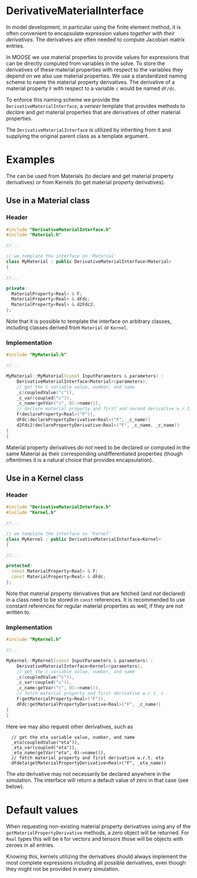 # DerivativeMaterialInterface

In model development, in particular using the finite element method, it is often
convenient to encapsulate expression values *together with their derivatives*.
The derivatives are often needed to compute Jacobian matrix entries.

In MOOSE we use material properties to provide values for expressions that can
be directly computed from variables in the solve. To store the derivatives of
these material properties with respect to the variables they depend on we also
use material properties. We use a standardized naming scheme to name the
material property derivatives. The derivative of a material property `F` with
respect to a variable `c` would be named `dF/dc`.

To enforce this naming scheme we provide the `DerivativeMaterialInterface`,
a *veneer* template that provides methods to *declare* and *get* material
properties that are derivatives of other material properties.

The `DerivativeMaterialInterface` is utilized by inheriting from it and
supplying the original parent class as a template argument.

# Examples

The  can be used from Materials (to declare and get material property
derivatives) or from Kernels (to get material property derivatives).

## Use in a Material class

### Header

```c++
#include "DerivativeMaterialInterface.h"
#include "Material.h"

//...

// we template the interface on 'Material'
class MyMaterial : public DerivativeMaterialInterface<Material>
{

//...

private:
  MaterialProperty<Real> & F;
  MaterialProperty<Real> & dFdc;
  MaterialProperty<Real> & d2Fdc2;
};
```

Note that it is possible to template the interface on arbitrary classes,
including classes derived from `Material` or `Kernel`.

### Implementation

```c++
#include "MyMaterial.h"

//...

MyMaterial::MyMaterial(const InputParameters & parameters) :
    DerivativeMaterialInterface<Material>(parameters),
    // get the c variable value, number, and name
    _c(coupledValue("c")),
    _c_var(coupled("c")),
    _c_name(getVar("c", 0)->name()),
    // declare material property and first and second derivative w.r.t. c
    F(declareProperty<Real>("F")),
    dFdc(declarePropertyDerivative<Real>("F", _c_name))
    d2Fdc2(declarePropertyDerivative<Real>("F", _c_name, _c_name))
{
}
```

Material property derivatives do *not* need to be declared or computed in the
same Material as their corresponding undifferentiated properties (though
oftentimes it is a natural choice that provides encapsulation).

## Use in a Kernel class

### Header

```c++
#include "DerivativeMaterialInterface.h"
#include "Kernel.h"

//...

// we template the interface on 'Kernel'
class MyKernel : public DerivativeMaterialInterface<Kernel>
{

//...

protected:
  const MaterialProperty<Real> & F;
  const MaterialProperty<Real> & dFdc;
};
```

Note that material property derivatives that are fetched (and *not* declared) in
a class need to be stored in `const` references. It is recommended to use
constant references for regular material properties as well, if they are not
written to.

### Implementation

```c++
#include "MyKernel.h"

//...

MyKernel::MyKernel(const InputParameters & parameters) :
    DerivativeMaterialInterface<Kernel>(parameters),
    // get the c variable value, number, and name
    _c(coupledValue("c")),
    _c_var(coupled("c")),
    _c_name(getVar("c", 0)->name()),
    // fetch material property and first derivative w.r.t. c
    F(getMaterialProperty<Real>("F")),
    dFdc(getMaterialPropertyDerivative<Real>("F", _c_name))
{
}
```

Here we may also request other derivatives, such as

```
  // get the eta variable value, number, and name
  _eta(coupledValue("eta")),
  _eta_var(coupled("eta")),
  _eta_name(getVar("eta", 0)->name()),
  // fetch material property and first derivative w.r.t. eta
  dFdeta(getMaterialPropertyDerivative<Real>("F", _eta_name))
```

The *eta* derivative may not necessarily be declared anywhere in the simulation.
The interface will return a default value of zero in that case (see below).

# Default values

When requesting non-existing material property derivatives using any of the
`getMaterialPropertyDerivative` methods, a *zero* object will be returned.
For `Real` types this will be `0` for vectors and tensors those will be
objects with zeroes in all entries.

Knowing this, kernels utilizing the derivatives should always implement the most
complete expressions including all possible derivatives, even though they might
not be provided in every simulation.
